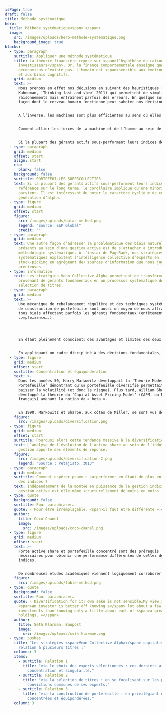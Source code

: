 ```yaml
---
isPage: true
draft: false
title: Méthode systématique
hero:
  title: Méthode systématique<span>.</span>
  image:
    src: /images/uploads/hero-methode-systematique.png
    background_image: true
blocks:
  - type: paragraph
    surtitle: Appliquer une méthode systématique
    title: La théorie financière repose sur <span>l'hypothèse de rationalité des
      investisseurs</span>. Or, la finance comportementale enseigne que l'homo
      oeconomicus n'existe pas. L'humain est <span>sensible aux émotions</span>
      et aux biais cognitifs.
    grid: medium
    text: >-
      Nous prenons en effet nos décisions en suivant des heuristiques (Daniel
      Kahneman, 'Thinking fast and slow' 2011) qui permettent de simplifier les
      raisonnements mais entraînent parfois des erreurs. En quelque sorte, la
      façon dont le cerveau humain fonctionne peut saboter nos décisions.


      A l’inverse, les machines sont plus efficientes au sens où elles n’ont pas d’émotions, pas de fatigue, pas d’ego… et disposent de capacités de traitement extrêmement puissantes. Toutefois, elles n’arrivent pas encore à résoudre des systèmes complexes, multi-facettes. Très souvent, les meilleurs systèmes informatiques ne font guère plus que synthétiser la prise de décision humaine. Par exemple, l'algorithme PageRank est basé sur l'affichage des pages les plus consultées par les internautes. Comme le souligne John Markoff dans son livre 'Machines of Loving Grace', cet algorithme exploite essentiellement l'intelligence collective humaine en agrégeant des sources d'information précieuses.


      Comment allier les forces de la machine et de l’homme au sein de l’investissement ?


      Si la plupart des gérants actifs sous-performent leurs indices de référence sur le long terme, le corollaire implique qu'une minorité y parvient. Il est intéressant de noter le caractère cyclique de cette génération d'alpha.
  - type: paragraph
    grid: medium
    offset: start
    align: start
    cta:
      blank: false
    background: false
    surtitle: PORTEFEUILLES SUPERCOLLECTIFS
    text: Si la plupart des gérants actifs sous-performent leurs indices de
      référence sur le long terme, le corollaire implique qu’une minorité y
      parvient. Il est intéressant de noter le caractère cyclique de cette
      génération d’alpha.
  - type: figure
    grid: medium
    offset: start
    figure:
      src: /images/uploads/datas-method.png
      legend: "Source: S&P Global"
      credit: ""
  - type: paragraph
    grid: medium
    text: Une autre façon d’adresser la problématique des biais naturellement
      présents au sein d’une gestion active est de s’attacher à introduire une
      méthodologie systématique. A l’instar de PageRank, nos stratégies
      systématiques exploitent l'intelligence collective d’experts en
      stock-picking en agrégeant des sources d'information que nous jugeons
      précieuses.
  - type: information
    text: Les stratégies Venn Collective Alpha permettent de transformer les signaux
      provenant de gérants fondamentaux en un processus systématique de
      sélection de titres.
  - type: paragraph
    grid: medium
    text: >-
      Une mécanique de rebalancement régulière et des techniques systématiques
      de construction de portefeuille sont aussi un moyen de nous affranchir de
      tous biais affectant parfois les gérants fondamentaux (entêtement,
      complaisance….).




      En étant pleinement conscients des avantages et limites des deux approches (fondamentale / quantitative) nous sommes en mesure de marier le meilleur des deux mondes afin de développer une approche plus robuste. Cette dernière s’appuie sur des algorithmes et les récentes découvertes dans le domaine de la prévision, de la théorie de la décision et de la finance comportementale. Les stratégies Venn Collective Alpha permettent de transformer les signaux provenant de gérants fondamentaux en un processus systématique de sélection de titres.


      En appliquant un cadre discipliné à des décisions fondamentales, nous cherchons à gommer nos propres biais comportementaux mais aussi ceux des experts à l’origine des signaux d’investissement. Cela nous permet de proposer des stratégies fiables, robustes et pérennes pour l’investisseur.
  - type: figure
    grid: medium
    offset: start
    surtitle: Concentration et équipondération
    text: >-
      Dans les années 50, Harry Markowitz développait la ‘Théorie Moderne du
      Portefeuille’ démontrant qu’un portefeuille diversifié permettait de
      baisser la volatilité (et donc le risque). Plus tard, William Sharpe a
      développé la théorie du ‘Capital Asset Pricing Model’ (CAPM, ou MEDAF en
      français) amenant la notion de « beta ».


      En 1990, Markowitz et Sharpe, aux côtés de Miller, se sont vus décerner le Prix Nobel d’Economie pour leurs contributions à la finance moderne. Leurs travaux ont bien sûr grandement influencé le monde de la gestion d’actifs, en essaimant l’idée qu’il est risqué de détenir un petit nombre d'actions car cela fait prendre des risques spécifiques trop importants. Pourtant, l’analyse empirique montre qu’un portefeuille d’une trentaine de titres permet de largement diminuer les risques idiosyncratiques.
    figure:
      src: /images/uploads/diversification.png
  - type: figure
    grid: medium
    offset: start
    surtitle: Pourquoi alors cette tendance massive à la diversification ?
    text: L’analyse de l’évolution de l’active share au sein de l’industrie de la
      gestion apporte des éléments de réponse.
    figure:
      src: /images/uploads/diversification-2.png
      legend: "Source : Petajisto, 2013"
  - type: paragraph
    grid: medium
    surtitle: Comment espérer pouvoir surperformer en étant de plus en plus proche
      des indices ?
    text: Indépendamment de la montée en puissance de la gestion indicielle, la
      gestion active est elle-même structurellement de moins en moins ‘active’.
  - type: quote
    background: false
    surtitle: Pour paraphraser…
    quote: « Pour être irremplaçable, <span>il faut être différente ».</span>
    author:
      title: Coco Chanel
      image:
        src: /images/uploads/coco-chanel.png
  - type: figure
    grid: medium
    offset: start
    text: >-
      Forte active share et portefeuille concentré sont des prérequis
      nécessaires pour obtenir une performance différentes de celles des
      indices.


      De nombreuses études académiques viennent logiquement corroborer cette relation positive entre forte active share/concentration élevée et capacité à surperformer.
    figure:
      src: /images/uploads/table-method.png
  - type: quote
    background: false
    surtitle: Pour paraphraser…
    quote: « Diversification for its own sake is not sensible…My view is that
      <span>an investor is better off knowing a</span> lot about a few
      investments than knowing only a little about each of <span>a great many
      holdings. »</span>
    author:
      title: Seth Klarman, Baupost
      image:
        src: /images/uploads/seth-klarman.png
  - type: pushes
    title: "Les stratégies <span>Venn Collective Alpha</span> capitalisent sur cette
      relation à plusieurs titres :"
    columns: 3
    items:
      - surtitle: Relation 1
        title: "via le choix des experts sélectionnés : ces derniers affichant eux-mêmes
          concentration et singularité."
      - surtitle: Relation 2
        title: "via la sélection de titres : en se focalisant sur les plus fortes
          convictions communes de ces experts."
      - surtitle: Relation 3
        title: "via la construction de portefeuille : en privilégiant des stratégies
          concentrées et équipondérées."
    column: 3
---
```


